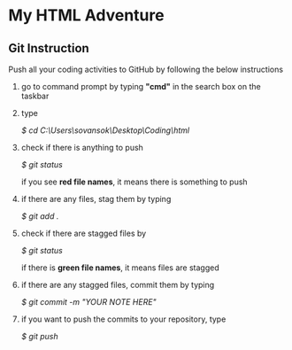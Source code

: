 
# My HTML Adventure

Git Instruction
---------------

Push all your coding activities to GitHub by following the below instructions

1. go to command prompt by typing <b>"cmd"</b> in the search box on the taskbar

2. type
	
	<i>$ cd C:\Users\sovansok\Desktop\Coding\html</i>

3. check if there is anything to push
	
	<i>$ git status</i>

	if you see <b>red file names</b>, it means there is something to push

4. if there are any files, stag them by typing
	
	<i>$ git add .</i>

5. check if there are stagged files by

	<i>$ git status</i>
	
	if there is <b>green file names</b>, it means files are stagged

6. if there are any stagged files, commit them by typing
	
	<i>$ git commit -m "YOUR NOTE HERE"</i>

7. if you want to push the commits to your repository, type
	
	<i>$ git push</i>
